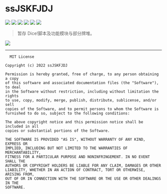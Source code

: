 # ssJSKFJDJ

[![](https://img.shields.io/badge/License-MIT-black)](https://github.com/ssJSKFJDJ/.github/blob/main/LICENSE)
[![](https://img.shields.io/badge/script-1-blue)](https://github.com/orgs/ssJSKFJDJ/repositories?q=&type=all&language=lua&sort=)
[![](https://img.shields.io/badge/mod-0-red)](https://github.com/orgs/ssJSKFJDJ/repositories?q=&type=all&language=lua&sort=)
[![](https://img.shields.io/badge/PublicDeck-0-red)](https://github.com/search?q=topic%3Ajson+org%3AssJSKFJDJ&type=Repositories)
[![](https://img.shields.io/badge/Lua%20Module-0-red)](https://github.com/orgs/ssJSKFJDJ/repositories?q=&type=all&language=lua&sort=)
[![](https://img.shields.io/badge/Docs-pass-green)](https://cypress0522.github.io/ssJSKFJDJ)

> 暂存 Dice!脚本及功能模块与部分牌堆。

<img src="https://ghchart.rshah.org/cypress0522" />

***

```
  MIT License

Copyright (c) 2022 ssJSKFJDJ

Permission is hereby granted, free of charge, to any person obtaining a copy
of this software and associated documentation files (the "Software"), to deal
in the Software without restriction, including without limitation the rights
to use, copy, modify, merge, publish, distribute, sublicense, and/or sell
copies of the Software, and to permit persons to whom the Software is
furnished to do so, subject to the following conditions:

The above copyright notice and this permission notice shall be included in all
copies or substantial portions of the Software.

THE SOFTWARE IS PROVIDED "AS IS", WITHOUT WARRANTY OF ANY KIND, EXPRESS OR
IMPLIED, INCLUDING BUT NOT LIMITED TO THE WARRANTIES OF MERCHANTABILITY,
FITNESS FOR A PARTICULAR PURPOSE AND NONINFRINGEMENT. IN NO EVENT SHALL THE
AUTHORS OR COPYRIGHT HOLDERS BE LIABLE FOR ANY CLAIM, DAMAGES OR OTHER
LIABILITY, WHETHER IN AN ACTION OF CONTRACT, TORT OR OTHERWISE, ARISING FROM,
OUT OF OR IN CONNECTION WITH THE SOFTWARE OR THE USE OR OTHER DEALINGS IN THE
SOFTWARE.
```
